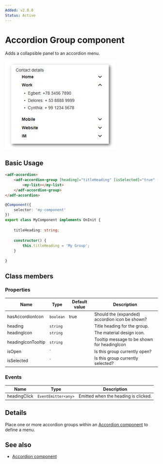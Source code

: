 ```yaml
---
Added: v2.0.0
Status: Active
---
```


# Accordion Group component

Adds a collapsible panel to an accordion menu.

![Accordion menu screenshot](../docassets/images/accordion-menu.png)

## Basic Usage

```html
<adf-accordion>
    <adf-accordion-group [heading]="titleHeading" [isSelected]="true" [headingIcon]="'assignment'" [headingIconTooltip]="'Group Tooltip'">
        <my-list></my-list>
    </adf-accordion-group>
</adf-accordion>
```

```ts
@Component({
    selector: 'my-component'
})
export class MyComponent implements OnInit {

    titleHeading: string;

    constructor() {
        this.titleHeading = 'My Group';
    }

}
```

## Class members

### Properties

| Name | Type | Default value | Description |
| -- | -- | -- | -- |
| hasAccordionIcon | `boolean` | true | Should the (expanded) accordion icon be shown? |
| heading | `string` |  | Title heading for the group. |
| headingIcon | `string` |  | The material design icon. |
| headingIconTooltip | `string` |  | Tooltip message to be shown for headingIcon |
| isOpen | `|  | Is this group currently open? |
| isSelected |` |  | Is this group currently selected? |

### Events

| Name | Type | Description |
| -- | -- | -- |
| headingClick | `EventEmitter<any>` | Emitted when the heading is clicked. |

## Details

Place one or more accordion groups within an [Accordion component](accordion.component.md) to define a menu. 

## See also

-   [Accordion component](accordion.component.md)
